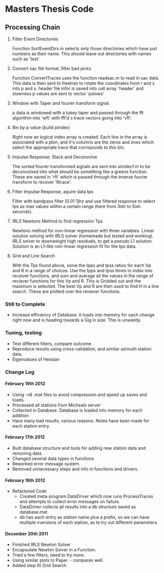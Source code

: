 Masters Thesis Code
===================

Processing Chain
----------------

1.  Filter Event Directories

    Function SortEventDirs.m selects only those directories
    which have just numbers as their name. This should 
    leave out directories with names such as 'test'.

2.  Convert sac file format, filter bad picks

    Function ConvertTraces uses the function readsac.m to
    read in sac data. This data is then sent to freetran
    to rotate the coordinates from r and z into p and s.
    header file infor is saved into cell array 'header' and
    slowness p values are sent to vector 'pslows'

3.  Window with Taper and fourier transform signal.

    p data is windowed with a tukey taper and passed through 
    the fft algorithm into 'wft' with fft'd s trace vectors 
    going into 'vft'.

4.  Bin by p value (build pIndex)

    Right now an logical index array is created. Each line in the
    array is associated with a pbin, and it's columns are the 
    zeros and ones which select the appropriate trace that corrisponds
    to this bin.

5.  Impulse Response: Stack and Deconvolve

    The sorted fourier transformed signals are sent into simdecf.m
    to be deconvolved into what should be something like a greens
    function. These are saved in 'rft' which is passed through the
    inverse fourier transform to recover 'Rtrace'.

6.  Filter Impulse Response, aquire data tps

    Filter with bandpass filter [0.01 1]hz and use filtered response to select tps as
    max values within a certain range (here from 3ish to 5ish seconds).

7.  IRLS Newtons Method to find regression Tps

    Newtons method for non-linear regression with three variables.
    Linear solution solving with IRLS solver (homemade but tested and working).
    IRLS solver to downweight high residuals, to get a pseudo L1 solution.
    Solution is an L1-like non-linear regression fit for the tps data.

8.  Grid and Line Search

    With the Tps found above, solve the tpps and tpss ratios for each
    Vp and R in a range of choices. Use the tpps and tpss times to index
    into receiver functions, and sum and average all the values in the range
    of reciever functions for this Vp and R. This is Gridded out and the
    maximum is selected. The best Vp and R are then used to find H in a 
    line search. These are plotted over the reviever functions.

### Still to Complete
*   Increase efficiency of Database. It loads into memory for each change right now and is heading towards a Gig in size. This is unwieldy.

### Tuning, testing
*   Test different filters, compare outcome. 
*   Reproduce results using cross-validation, and similar azimuth station data.
*   Eigenvalues of Hessian
    
### Change Log
#### February 19th 2012
*   Using -v6 .mat files to avoid compression and speed up saves and loads.
*   Processed all stations from Micheals server
*   Collected in Database. Database is loaded into memory for each addition
*   Have many bad results, various reasons. Notes have been made for each station entry.

#### February 17th 2012
*   Built database structure and tools for adding new station data and removing data.
*   Changed several data types in functions
*   Reworked error message system.
*   Removed unnecessary steps and info in functions and drivers.

#### February 16th 2012
*   Refactored Code
    * Created meta-program DataDriver which now runs ProcessTraces and attempts to collect error messages on failure.
    * DataDriver collects all results into a db structure saved as database.mat.
    * db has each entry as station name plus a prefix, so we can have multiple vversions of each station, as to try out different parameters.

#### December 20th 2011
*   Finished IRLS Newton Solver
*   Encapsulate Newton Solver in a Function.
*   Tried a few filters, need to try more.
*   Using similar plots to Paper. - compares well.
*   Added step 9) Grid Search.


